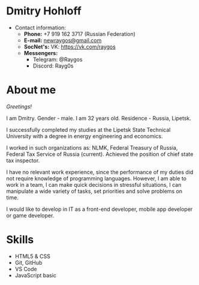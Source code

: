 # Dmitry Hohloff

* Contact information:
    - **Phone:** +7 919 162 3717 (Russian Federation)
    - **E-mail:** newraygos@gmail.com
    - **SocNet's:** VK: https://vk.com/raygos
    - **Messengers:**
        + Telegram: @Raygos
        + Discord: Rayg0s

# About me

*Greetings!*

I am Dmitry.
Gender - male.
I am 32 years old.
Residence - Russia, Lipetsk.

I successfully completed my studies at the Lipetsk State Technical University with a degree in energy engineering and economics.

I worked in such organizations as: NLMK, Federal Treasury of Russia, Federal Tax Service of Russia (current). Achieved the position of chief state tax inspector.

I have no relevant work experience, since the performance of my duties did not require knowledge of programming languages. However, I am able to work in a team, I can make quick decisions in stressful situations, I can manipulate a wide variety of tasks, set priorities and solve problems on time.

I would like to develop in IT as a front-end developer, mobile app developer or game developer.

# Skills
   - HTML5 & CSS
   - Git, GitHub
   - VS Code
   - JavaScript basic